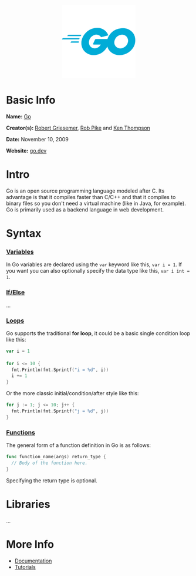 <p align="center"><img width="200" height="200" src="https://github.com/jgphilpott/babel/blob/main/Go/logo.png"></p>

# Basic Info

**Name:** [Go](https://en.wikipedia.org/wiki/Go_(programming_language))

**Creator(s):** [Robert Griesemer](https://github.com/griesemer), [Rob Pike](https://github.com/robpike) and [Ken Thompson](https://github.com/ken)

**Date:** November 10, 2009

**Website:** [go.dev](https://go.dev)

# Intro

Go is an open source programming language modeled after C. Its advantage is that it compiles faster than C/C++ and that it compiles to binary files so you don't need a virtual machine (like in Java, for example). Go is primarily used as a backend language in web development.

# Syntax

### [Variables](https://www.tutorialspoint.com/go/go_variables.htm)

In Go variables are declared using the `var` keyword like this, `var i = 1`. If you want you can also optionally specify the data type like this, `var i int = 1`.

### [If/Else](tutorialspoint)

...

### [Loops](https://www.tutorialspoint.com/go/go_loops.htm)

Go supports the traditional **for loop**, it could be a basic single condition loop like this:

```go
var i = 1

for i <= 10 {
  fmt.Println(fmt.Sprintf("i = %d", i))
  i += 1
}
```

Or the more classic initial/condition/after style like this:

```go
for j := 1; j <= 10; j++ {
  fmt.Println(fmt.Sprintf("j = %d", j))
}
```

### [Functions](https://www.tutorialspoint.com/go/go_functions.htm)

The general form of a function definition in Go is as follows:

```go
func function_name(args) return_type {
  // Body of the function here.
}
```

Specifying the return type is optional.

# Libraries

...

# More Info

 - [Documentation](https://go.dev/doc)
 - [Tutorials](https://www.tutorialspoint.com/go/index.htm)
